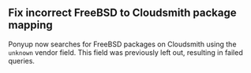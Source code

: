 ## Fix incorrect FreeBSD to Cloudsmith package mapping

Ponyup now searches for FreeBSD packages on Cloudsmith using the `unknown` vendor field. This field was previously left out, resulting in failed queries.
